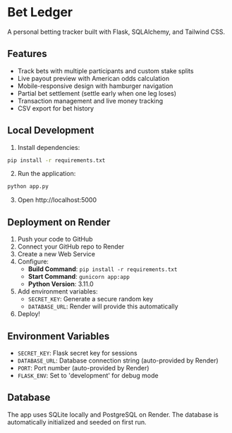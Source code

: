# Bet Ledger

A personal betting tracker built with Flask, SQLAlchemy, and Tailwind CSS.

## Features

- Track bets with multiple participants and custom stake splits
- Live payout preview with American odds calculation
- Mobile-responsive design with hamburger navigation
- Partial bet settlement (settle early when one leg loses)
- Transaction management and live money tracking
- CSV export for bet history

## Local Development

1. Install dependencies:
```bash
pip install -r requirements.txt
```

2. Run the application:
```bash
python app.py
```

3. Open http://localhost:5000

## Deployment on Render

1. Push your code to GitHub
2. Connect your GitHub repo to Render
3. Create a new Web Service
4. Configure:
   - **Build Command**: `pip install -r requirements.txt`
   - **Start Command**: `gunicorn app:app`
   - **Python Version**: 3.11.0
5. Add environment variables:
   - `SECRET_KEY`: Generate a secure random key
   - `DATABASE_URL`: Render will provide this automatically
6. Deploy!

## Environment Variables

- `SECRET_KEY`: Flask secret key for sessions
- `DATABASE_URL`: Database connection string (auto-provided by Render)
- `PORT`: Port number (auto-provided by Render)
- `FLASK_ENV`: Set to 'development' for debug mode

## Database

The app uses SQLite locally and PostgreSQL on Render. The database is automatically initialized and seeded on first run.